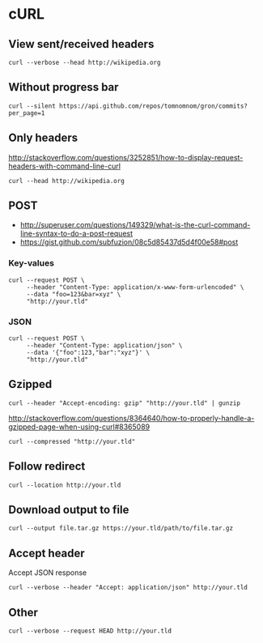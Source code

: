 # cURL

## View sent/received headers

    curl --verbose --head http://wikipedia.org

## Without progress bar

    curl --silent https://api.github.com/repos/tomnomnom/gron/commits?per_page=1

## Only headers

<http://stackoverflow.com/questions/3252851/how-to-display-request-headers-with-command-line-curl>

    curl --head http://wikipedia.org

## POST

* <http://superuser.com/questions/149329/what-is-the-curl-command-line-syntax-to-do-a-post-request>
* <https://gist.github.com/subfuzion/08c5d85437d5d4f00e58#post>

### Key-values

    curl --request POST \
         --header "Content-Type: application/x-www-form-urlencoded" \
         --data "foo=123&bar=xyz" \
         "http://your.tld"

### JSON

    curl --request POST \
         --header "Content-Type: application/json" \
         --data '{"foo":123,"bar":"xyz"}' \
         "http://your.tld"

## Gzipped

    curl --header "Accept-encoding: gzip" "http://your.tld" | gunzip

<http://stackoverflow.com/questions/8364640/how-to-properly-handle-a-gzipped-page-when-using-curl#8365089>

    curl --compressed "http://your.tld"

## Follow redirect

    curl --location http://your.tld

## Download output to file

    curl --output file.tar.gz https://your.tld/path/to/file.tar.gz

## Accept header

Accept JSON response

    curl --verbose --header "Accept: application/json" http://your.tld

## Other

    curl --verbose --request HEAD http://your.tld
